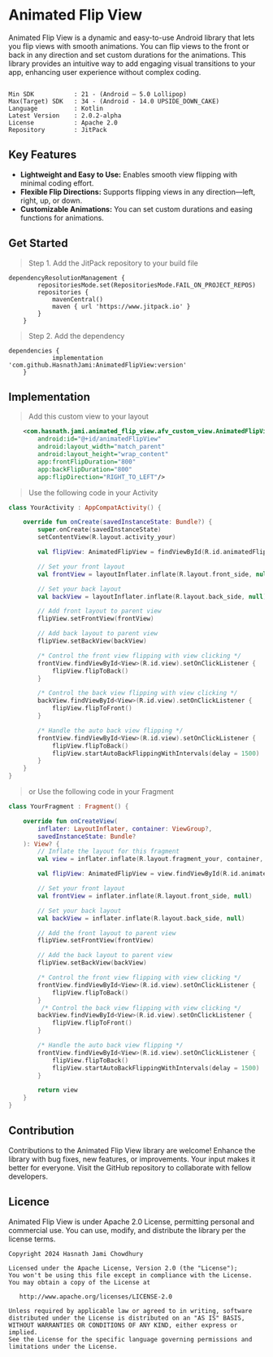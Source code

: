 # Animated Flip View

Animated Flip View is a dynamic and easy-to-use Android library that lets you flip views with smooth animations. You can flip views to the front or back in any direction and set custom durations for the animations. This library provides an intuitive way to add engaging visual transitions to your app, enhancing user experience without complex coding.

```

Min SDK           : 21 - (Android – 5.0 Lollipop)
Max(Target) SDK   : 34 - (Android - 14.0 UPSIDE_DOWN_CAKE)
Language          : Kotlin
Latest Version    : 2.0.2-alpha
License           : Apache 2.0
Repository        : JitPack

```

## Key Features

- **Lightweight and Easy to Use:** Enables smooth view flipping with minimal coding effort.
- **Flexible Flip Directions:** Supports flipping views in any direction—left, right, up, or down.
- **Customizable Animations:** You can set custom durations and easing functions for animations.



## Get Started


> Step 1. Add the JitPack repository to your build file

```
dependencyResolutionManagement {
		repositoriesMode.set(RepositoriesMode.FAIL_ON_PROJECT_REPOS)
		repositories {
			mavenCentral()
			maven { url 'https://www.jitpack.io' }
		}
	}
```
> Step 2. Add the dependency

```
dependencies {
	        implementation 'com.github.HasnathJami:AnimatedFlipView:version'
	}
```

## Implementation
> Add this custom view to your layout
```xml
    <com.hasnath.jami.animated_flip_view.afv_custom_view.AnimatedFlipView
        android:id="@+id/animatedFlipView"
        android:layout_width="match_parent"
        android:layout_height="wrap_content"
        app:frontFlipDuration="800"
        app:backFlipDuration="800"
        app:flipDirection="RIGHT_TO_LEFT"/>
```
> Use the following code in your Activity

```kotlin
class YourActivity : AppCompatActivity() {

    override fun onCreate(savedInstanceState: Bundle?) {
        super.onCreate(savedInstanceState)
        setContentView(R.layout.activity_your)

        val flipView: AnimatedFlipView = findViewById(R.id.animatedFlipView)

        // Set your front layout
        val frontView = layoutInflater.inflate(R.layout.front_side, null)

        // Set your back layout
        val backView = layoutInflater.inflate(R.layout.back_side, null)

        // Add front layout to parent view
        flipView.setFrontView(frontView)

        // Add back layout to parent view
        flipView.setBackView(backView)

        /* Control the front view flipping with view clicking */
        frontView.findViewById<View>(R.id.view).setOnClickListener {
            flipView.flipToBack()
        }

        /* Control the back view flipping with view clicking */
        backView.findViewById<View>(R.id.view).setOnClickListener {
            flipView.flipToFront()
        }

        /* Handle the auto back view flipping */
        frontView.findViewById<View>(R.id.view).setOnClickListener {
            flipView.flipToBack()
            flipView.startAutoBackFlippingWithIntervals(delay = 1500)
        }
    }
}

```

> or Use the following code in your Fragment

```kotlin
class YourFragment : Fragment() {

    override fun onCreateView(
        inflater: LayoutInflater, container: ViewGroup?,
        savedInstanceState: Bundle?
    ): View? {
        // Inflate the layout for this fragment
        val view = inflater.inflate(R.layout.fragment_your, container, false)

        val flipView: AnimatedFlipView = view.findViewById(R.id.animatedFlipView)

        // Set your front layout
        val frontView = inflater.inflate(R.layout.front_side, null)

        // Set your back layout
        val backView = inflater.inflate(R.layout.back_side, null)

        // Add the front layout to parent view
        flipView.setFrontView(frontView)

        // Add the back layout to parent view
        flipView.setBackView(backView)

        /* Control the front view flipping with view clicking */
        frontView.findViewById<View>(R.id.view).setOnClickListener {
            flipView.flipToBack()
        }
         /* Control the back view flipping with view clicking */
        backView.findViewById<View>(R.id.view).setOnClickListener {
            flipView.flipToFront()
        }

        /* Handle the auto back view flipping */
        frontView.findViewById<View>(R.id.view).setOnClickListener {
            flipView.flipToBack()
            flipView.startAutoBackFlippingWithIntervals(delay = 1500)
        }

        return view
    }
}
```

## Contribution

Contributions to the Animated Flip View library are welcome! Enhance the library with bug fixes, new features, or improvements. Your input makes it better for everyone. Visit the GitHub repository to collaborate with fellow developers.

## Licence

Animated Flip View is under Apache 2.0 License, permitting personal and commercial use. You can use, modify, and distribute the library per the license terms.

```
Copyright 2024 Hasnath Jami Chowdhury

Licensed under the Apache License, Version 2.0 (the "License");
You won't be using this file except in compliance with the License.
You may obtain a copy of the License at

   http://www.apache.org/licenses/LICENSE-2.0

Unless required by applicable law or agreed to in writing, software
distributed under the License is distributed on an "AS IS" BASIS,
WITHOUT WARRANTIES OR CONDITIONS OF ANY KIND, either express or implied.
See the License for the specific language governing permissions and
limitations under the License.

```
